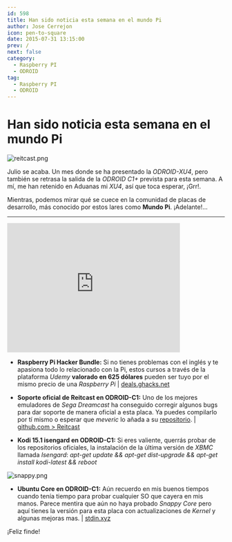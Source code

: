 ```yaml
---
id: 598
title: Han sido noticia esta semana en el mundo Pi
author: Jose Cerrejon
icon: pen-to-square
date: 2015-07-31 13:15:00
prev: /
next: false
category:
  - Raspberry PI
  - ODROID
tag:
  - Raspberry PI
  - ODROID
---
```


# Han sido noticia esta semana en el mundo Pi

![reitcast.png](/images/2015/07/reitcast.png)

Julio se acaba. Un mes donde se ha presentado la *ODROID-XU4*, pero también se retrasa la salida de la *ODROID C1+* prevista para esta semana. A mí, me han retenido en Aduanas mi *XU4*, así que toca esperar, ¡Grr!.

Mientras, podemos mirar qué se cuece en la comunidad de placas de desarrollo, más conocido por estos lares como **Mundo Pi**. ¡Adelante!...

- - -
<iframe width="400" height="300" src="https://www.youtube.com/embed/slCwLTCz7DQ?rel=0&amp;showinfo=0" frameborder="0" allowfullscreen></iframe>

* **Raspberry Pi Hacker Bundle:** Si no tienes problemas con el inglés y te apasiona todo lo relacionado con la Pi, estos cursos a través de la plataforma *Udemy* **valorado en 625 dólares** pueden ser tuyo por el mismo precio de una *Raspberry Pi* | [deals.ghacks.net](https://deals.ghacks.net/sales/raspberry-pi-hacker-bundle)

* **Soporte oficial de Reitcast en ODROID-C1:** Uno de los mejores emuladores de *Sega Dreamcast* ha conseguido corregir algunos bugs para dar soporte de manera oficial a esta placa. Ya puedes compilarlo por tí mismo o esperar que *meveric* lo añada a su [repositorio](http://oph.mdrjr.net/meveric/). | [github.com > Reitcast](https://github.com/reicast/reicast-emulator/pull/708)

* **Kodi 15.1 isengard en ODROID-C1:** Si eres valiente, querrás probar de los repositorios oficiales, la instalación de la última versión de *XBMC* llamada *Isengard*: *apt-get update && apt-get dist-upgrade && apt-get install kodi-latest && reboot*

![snappy.png](/images/2015/07/snappy.png)

* **Ubuntu Core en ODROID-C1:** Aún recuerdo en mis buenos tiempos cuando tenía tiempo para probar cualquier SO que cayera en mis manos. Parece mentira que aún no haya probado *Snappy Core* pero aquí tienes la versión para esta placa con actualizaciones de *Kernel* y algunas mejoras mas. | [stdin.xyz](https://www.stdin.xyz/downloads/snappy/odroidc/)

¡Feliz finde!